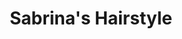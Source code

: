 ---
title: "Sabrina's Hairstyle"
url: /st-georgen-an-der-gusen/sabrinas-hairstyle/
shop: Friseur
---